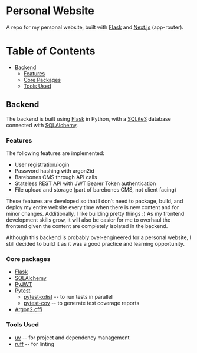 # Personal Website

A repo for my personal website, built with [Flask](https://flask.palletsprojects.com/en/stable/) and [Next.js](https://nextjs.org/) (app-router).

# Table of Contents

- [Backend](#backend)
    - [Features](#features)
    - [Core Packages](#core-packages)
    - [Tools Used](#tools-used)

## Backend

The backend is built using [Flask](https://flask.palletsprojects.com/en/stable/) in Python, with a [SQLite3](https://www.sqlite.org/) database connected with [SQLAlchemy](https://www.sqlalchemy.org/).
### Features

The following features are implemented:

* User registration/login
* Password hashing with argon2id
* Barebones CMS through API calls
* Stateless REST API with JWT Bearer Token authentication
* File upload and storage (part of barebones CMS, not client facing)

These features are developed so that I don't need to package, build, and deploy my entire website every time when there is new content and for minor changes. Additionally, I like building pretty things :) As my frontend development skills grow, it will also be easier for me to overhaul the frontend given the content are completely isolated in the backend.

Although this backend is probably over-engineered for a personal website, I still decided to build it as it was a good practice and learning opportunity.

### Core packages
* [Flask](https://flask.palletsprojects.com/en/stable/)
* [SQLAlchemy](https://www.sqlalchemy.org/)
* [PyJWT](https://github.com/jpadilla/pyjwt)
* [Pytest](https://github.com/pytest-dev/pytest)
    * [pytest-xdist](https://github.com/pytest-dev/pytest-xdist) -- to run tests in parallel
    * [pytest-cov](https://github.com/pytest-dev/pytest-cov) -- to generate test coverage reports
* [Argon2.cffi](https://github.com/hynek/argon2-cffi)

### Tools Used
* [uv](https://github.com/astral-sh/uv) -- for project and dependency management
* [ruff](https://github.com/astral-sh/ruff) -- for linting
